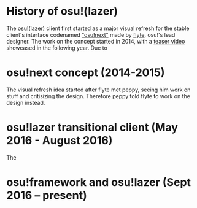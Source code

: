 # History of osu!(lazer)

The [osu!(lazer)](wiki/Client/Release_stream/Lazer) client first started as a major visual refresh for the stable client's interface codenamed ["osu!next"](https://osunext.tumblr.com) made by [flyte](https://osu.ppy.sh/users/3103765), osu!'s lead designer. 
The work on the concept started in 2014, with a [teaser video](https://www.youtube.com/watch?v=lrWyqpNUwBo) showcased in the following year.
Due to

# osu!next concept (2014-2015)

The visual refresh idea started after flyte met peppy, seeing him work on stuff and critisizing the design. Therefore peppy told flyte to work on the design instead.

# osu!lazer transitional client (May 2016 - August 2016)

The

# osu!framework and osu!lazer (Sept 2016 – present)


<!-- do i add?: Features of the osu!next design such as the back button, visualizer and volume rocker are implemented in stable 
sources:
https://osunext.tumblr.com/post/122481238753/another-friday-another-preview-but-this-time-i
https://blog.ppy.sh/page/13/
to mention:
https://www.youtube.com/watch?v=cFcUca3JJLY

https://osekai.net/snapshots/versions/b20150505/b20150505.zip

reminder to finish watching:
https://www.youtube.com/watch?v=jBUNIDa427Q
https://www.youtube.com/watch?v=tICLLkOlpno
-->
